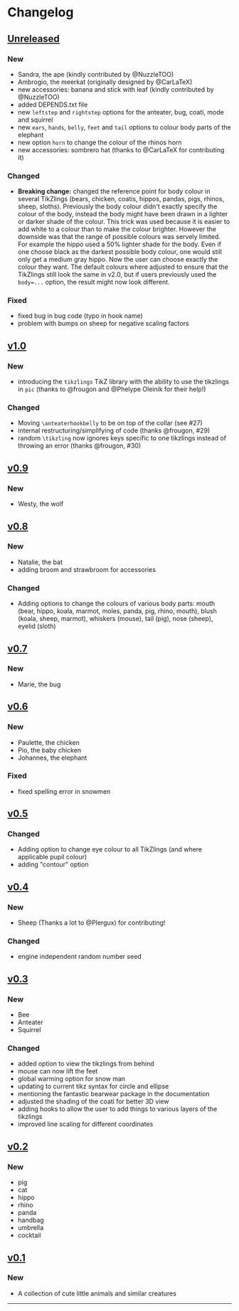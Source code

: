 # Changelog

## [Unreleased]

### New

- Sandra, the ape (kindly contributed by @NuzzleTOO)
- Ambrogio, the meerkat (originally designed by @CarLaTeX)
- new accessories: banana and stick with leaf (kindly contributed by @NuzzleTOO)
- added DEPENDS.txt file
- new `leftstep` and `rightstep` options for the anteater, bug, coati, mode and squirrel 
- new `ears`, `hands`, `belly`, `feet` and `tail` options to colour body parts of the elephant
- new option `horn` to change the colour of the rhinos horn
- new accessories: sombrero hat (thanks to @CarLaTeX for contributing it)

### Changed

- **Breaking change:** changed the reference point for body colour in several TikZlings (bears, chicken, coatis, hippos, pandas, pigs, rhinos, sheep, sloths). Previously the body colour didn't exactly specify the colour of the body, instead the body might have been drawn in a lighter or darker shade of the colour. This trick was used because it is easier to add white to a colour than to make the colour brighter. However the downside was that the range of possible colours was servely limited. For example the hippo used a 50% lighter shade for the body. Even if one choose black as the darkest possible body colour, one would still only get a medium gray hippo. Now the user can choose exactly the colour they want.
  The default colours where adjusted to ensure that the TikZlings still look the same in v2.0, but if users previously used the `body=...` option, the result might now look different.

### Fixed

- fixed bug in bug code (typo in hook name)
- problem with bumps on sheep for negative scaling factors

## [v1.0]

### New

- introducing the `tikzlings` TikZ library with the ability to use the tikzlings in `pic` (thanks to @frougon and @Phelype Oleinik for their help!)

### Changed

- Moving `\anteaterhookbelly` to be on top of the collar (see #27)
- internal restructuring/simplifying of code (thanks @frougon, #29)
- random `\tikzling` now ignores keys specific to one tikzlings instead of throwing an error (thanks @frougon, #30)

## [v0.9]

### New

- Westy, the wolf

## [v0.8]

### New

- Natalie, the bat
- adding broom and strawbroom for accessories 

### Changed

- Adding options to change the colours of various body parts: mouth (bear, hippo, koala, marmot, moles, panda, pig, rhino, mouth), blush (koala, sheep, marmot), whiskers (mouse), tail (pig), nose (sheep), eyelid (sloth)

## [v0.7]

### New

- Marie, the bug

## [v0.6]

### New

- Paulette, the chicken
- Pio, the baby chicken
- Johannes, the elephant

### Fixed

- fixed spelling error in snowmen

## [v0.5]

### Changed

- Adding option to change eye colour to all TikZlings (and where applicable pupil colour)
- adding "contour" option

## [v0.4]

### New

- Sheep (Thanks a lot to @Plergux) for contributing!

### Changed

- engine independent random number seed

## [v0.3]

### New

- Bee
- Anteater
- Squirrel

### Changed

- added option to view the tikzlings from behind
- mouse can now lift the feet
- global warming option for snow man
- updating to current tikz syntax for circle and ellipse
- mentioning the fantastic bearwear package in the documentation
- adjusted the shading of the coati for better 3D view
- adding hooks to allow the user to add things to various layers of the tikzlings
- improved line scaling for different coordinates

## [v0.2]

### New

- pig
- cat
- hippo
- rhino
- panda
- handbag
- umbrella
- cocktail

## [v0.1]

### New

- A collection of cute little animals and similar creatures

------

[Unreleased]: https://github.com/samcarter/tikzlings/compare/v1.0...HEAD
[v1.0]: https://github.com/samcarter/tikzlings/compare/v0.9...v1.0
[v0.9]: https://github.com/samcarter/tikzlings/compare/v0.8...v0.9
[v0.8]: https://github.com/samcarter/tikzlings/compare/v0.7...v0.8
[v0.7]: https://github.com/samcarter/tikzlings/compare/v0.6...v0.7
[v0.6]: https://github.com/samcarter/tikzlings/compare/v0.5...v0.6
[v0.5]: https://github.com/samcarter/tikzlings/compare/v0.4...v0.5
[v0.4]: https://github.com/samcarter/tikzlings/compare/v0.3...v0.4
[v0.3]: https://github.com/samcarter/tikzlings/compare/v0.2...v0.3
[v0.2]: https://github.com/samcarter/tikzlings/compare/v0.1...v0.2
[v0.1]: https://github.com/samcarter/tikzlings/compare/v0.0...v0.1
